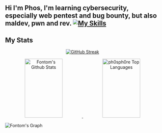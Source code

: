 **Hi I'm Phos, I'm learning cybersecurity, especially web pentest and bug bounty, but also maldev, pwn and rev.**
[![My Skills](https://skillicons.dev/icons?i=java,rust,cpp,c,obsidian,linux,vscode,github,arch,kali,aws,py,graphql)](https://skillicons.dev)
---
## My Stats

<p align="center">
  <a href="https://git.io/streak-stats">
    <img src="https://streak-stats.demolab.com?user=ph0sph0re&theme=radical&mode=weekly" alt="GitHub Streak" />
  </a>
</p>
<p align="center">
  <a href="https://github.com/ph0sph0re">
    <img alt="Fontom's Github Stats" src="https://github-readme-stats.vercel.app/api?username=fontoms&show_icons=true&theme=radical&count_private=tru" height="192px" width="49.5%"/>
  </a>
  <a href="https://github.com/ph0sph0re">
    <img alt=" ph0sph0re Top Languages" src="https://github-readme-stats.vercel.app/api/top-langs?username=ph0sph0re&theme=radical&langs_count=8&layout=compact&count_private=true" height="192px" width="49.5%"/>
  </a>
  <br/>
</p>

![Fontom's Graph](https://github-readme-activity-graph.vercel.app/graph?username=radical&card&custom_title=Fontom's%20GitHub%20Activity%20Graph&theme=github-radical)
